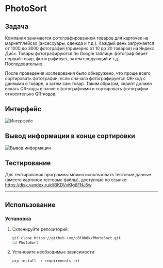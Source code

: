 # PhotoSort

## Задача

Компания занимается фотографированием товаров для карточек на маркетплейсах (аксессуары, одежда и т.д.). Каждый день загружается от 1000 до 3000 фотографий (примерно от 10 до 20 товаров) на Яндекс Диск. Товары фотографируются по Google таблице: фотограф берет первый товар, фотографирует, затем следующий и т.д. Последовательно.

После проведения исследования было обнаружено, что проще всего сортировать фотографии, если сначала фотографируется QR-код с данными о товаре, а затем сам товар. Таким образом, скрипт должен искать QR-коды в папке с фотографиями и сортировать фотографии относительно QR-кодов.

## Интерфейс

![Интерфейс](https://github.com/c0l0b0k/PhotoSort/assets/104769390/9debe5d8-807b-4bfa-af51-1792d2465e13)

## Вывод информации в конце сортировки

![Вывод информации](https://github.com/c0l0b0k/PhotoSort/assets/104769390/863eb818-ca7d-4a3c-8cab-ac37771a6bbd)

## Тестирование

Для тестирования программы можно использовать тестовые данные (вместо картинок тестовые файлы), доступные по ссылке: https://disk.yandex.ru/d/BKDVvKIg8FNJ5w

---

## Использование

### Установка

1. Склонируйте репозиторий:

    ```bash
    git clone https://github.com/c0l0b0k/PhotoSort.git
    cd PhotoSort
    ```

2. Установите необходимые зависимости:

    ```bash
    pip install -r requirements.txt
    ```
